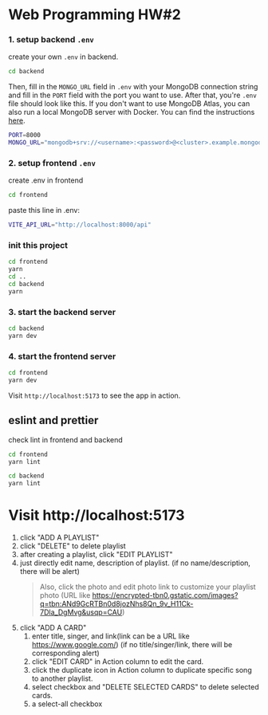 # Web Programming HW#2
### 1. setup backend `.env`
create your own `.env` in backend.
```bash
cd backend
```
Then, fill in the `MONGO_URL` field in `.env` with your MongoDB connection string and fill in the `PORT` field with the port you want to use. After that, you're `.env` file should look like this. If you don't want to use MongoDB Atlas, you can also run a local MongoDB server with Docker. You can find the instructions [here](https://hub.docker.com/_/mongo).

```bash
PORT=8000
MONGO_URL="mongodb+srv://<username>:<password>@<cluster>.example.mongodb.net/?retryWrites=true&w=majority"
```
### 2. setup frontend `.env`
create .env in frontend
```bash
cd frontend
```
paste this line in .env:
```bash
VITE_API_URL="http://localhost:8000/api"
```

### init this project
```bash
cd frontend
yarn
cd ..
cd backend
yarn
```

### 3. start the backend server

```bash
cd backend
yarn dev
```

### 4. start the frontend server

```bash
cd frontend
yarn dev
```

Visit `http://localhost:5173` to see the app in action.

## eslint and prettier
check lint in frontend and backend
```bash
cd frontend
yarn lint
```

```bash
cd backend
yarn lint
```

# Visit http://localhost:5173
1. click "ADD A PLAYLIST"
2. click "DELETE" to delete playlist
3. after creating a playlist, click "EDIT PLAYLIST"
  1. just directly edit name, description of playlist.
      (if no name/description, there will be alert)
      > Also, click the photo and edit photo link to customize your playlist photo (URL like https://encrypted-tbn0.gstatic.com/images?q=tbn:ANd9GcRTBn0d8jozNhs8Qn_9v_H11Ck-7Dla_DgMvg&usqp=CAU)
  2. click "ADD A CARD"
      1. enter title, singer, and link(link can be a URL like https://www.google.com/)
      (if no title/singer/link, there will be corresponding alert)
      2. click "EDIT CARD" in Action column to edit the card.
      3. click the duplicate icon in Action column to duplicate specific song to another playlist.
      4. select checkbox and "DELETE SELECTED CARDS" to delete selected cards.
      5. a select-all checkbox

  